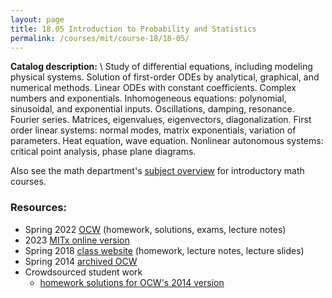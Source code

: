 ```yaml
---
layout: page
title: 18.05 Introduction to Probability and Statistics
permalink: /courses/mit/course-18/18-05/
---
```


**Catalog description:**
\\
Study of differential equations, including modeling physical systems. Solution of first-order ODEs by analytical, graphical, and numerical methods. Linear ODEs with constant coefficients. Complex numbers and exponentials. Inhomogeneous equations: polynomial, sinusoidal, and exponential inputs. Oscillations, damping, resonance. Fourier series. Matrices, eigenvalues, eigenvectors, diagonalization. First order linear systems: normal modes, matrix exponentials, variation of parameters. Heat equation, wave equation. Nonlinear autonomous systems: critical point analysis, phase plane diagrams.

Also see the math department's [subject overview](https://math.mit.edu/academics/undergrad/subjects/180x.html) for introductory math courses.

### Resources:
- Spring 2022 [OCW](https://ocw.mit.edu/courses/18-05-introduction-to-probability-and-statistics-spring-2022/) (homework, solutions, exams, lecture notes)
- 2023 [MITx online version](https://openlearninglibrary.mit.edu/courses/course-v1:MITx+18.05r_10+2022_Summer/about)
- Spring 2018 [class website](https://math.mit.edu/~dav/05.dir/05.html) (homework, lecture notes, lecture slides)
- Spring 2014 [archived OCW](https://dspace.mit.edu/bitstream/handle/1721.1/153490/18-05-spring-2014/contents/index.htm)
- Crowdsourced student work
  - [homework solutions for OCW's 2014 version](https://github.com/Lukasz-Cesarski/mit1805)